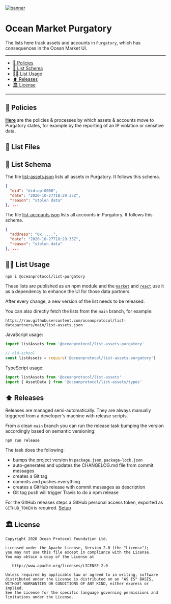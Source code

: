[![banner](https://raw.githubusercontent.com/oceanprotocol/art/master/github/repo-banner%402x.png)](https://oceanprotocol.com)

# Ocean Market Purgatory

The lists here track assets and accounts in `Purgatory`, which has consequences in the Ocean Market UI. 

---

- [🦑 Policies](#-policies)
- [🤿 List Schema](#-list-schema)
- [🏄‍♀️ List Usage](#️-list-usage)
- [⬆️ Releases](#️-releases)
- [🏛 License](#-license)

---

## 🦑 Policies

**[Here](policies/README.md)** are the policies & processes by which assets & accounts move to Purgatory states, for example by the reporting of an IP violation or sensitive data. 

## 🐬 List Files

## 🤿 List Schema

The file [list-assets.json](list-assets.json) lists all assets in Purgatory. It follows this schema.

```json
{
  "did": "did:op:0000",
  "date": "2020-10-27T18:29:35Z",
  "reason": "stolen data"
}, ...
```

The file [list-accounts.json](list-accounts.json) lists all accounts in Purgatory. It follows this schema.

```json
{
  "address": "0x.....",
  "date": "2020-10-27T18:29:35Z",
  "reason": "stolen data"
}, ...
```


## 🏄‍♀️ List Usage

```bash
npm i @oceanprotocol/list-purgatory
```

These lists are published as an npm module and the [`market`](https://github.com/oceanprotocol/market) and [`react`](https://github.com/oceanprotocol/react) use it as a dependency to enhance the UI for those data partners.

After every change, a new version of the list needs to be released.

You can also directly fetch the lists from the `main` branch, for example:

```text
https://raw.githubusercontent.com/oceanprotocol/list-datapartners/main/list-assets.json
```

JavaScript usage:

```js
import listAssets from '@oceanprotocol/list-assets-purgatory'

// old-school
const listAssets = require('@oceanprotocol/list-assets-purgatory')
```

TypeScript usage:

```ts
import listAssets from '@oceanprotocol/list-assets'
import { AssetData } from '@oceanprotocol/list-assets/types'
```

## ⬆️ Releases

Releases are managed semi-automatically. They are always manually triggered from a developer's machine with release scripts.

From a clean `main` branch you can run the release task bumping the version accordingly based on semantic versioning:

```bash
npm run release
```

The task does the following:

- bumps the project version in `package.json`, `package-lock.json`
- auto-generates and updates the CHANGELOG.md file from commit messages
- creates a Git tag
- commits and pushes everything
- creates a GitHub release with commit messages as description
- Git tag push will trigger Travis to do a npm release

For the GitHub releases steps a GitHub personal access token, exported as `GITHUB_TOKEN` is required. [Setup](https://github.com/release-it/release-it#github-releases)

## 🏛 License

```text
Copyright 2020 Ocean Protocol Foundation Ltd.

Licensed under the Apache License, Version 2.0 (the "License");
you may not use this file except in compliance with the License.
You may obtain a copy of the License at

   http://www.apache.org/licenses/LICENSE-2.0

Unless required by applicable law or agreed to in writing, software
distributed under the License is distributed on an "AS IS" BASIS,
WITHOUT WARRANTIES OR CONDITIONS OF ANY KIND, either express or implied.
See the License for the specific language governing permissions and
limitations under the License.
```
